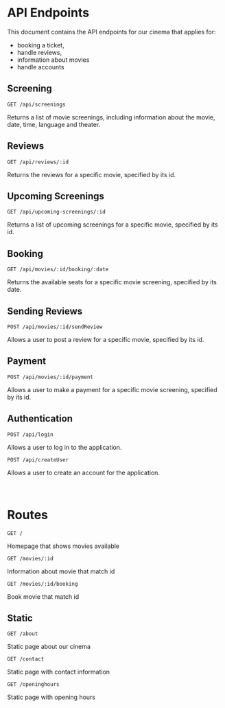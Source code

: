 \
API Endpoints
===============

This document contains the API endpoints for our cinema that applies for:

- booking a ticket,
- handle reviews,
- information about movies
- handle accounts

## Screening

`GET /api/screenings`

Returns a list of movie screenings, including information about the movie, date, time, language and theater.

## Reviews

`GET /api/reviews/:id`

Returns the reviews for a specific movie, specified by its id.

## Upcoming Screenings

`GET /api/upcoming-screenings/:id`

Returns a list of upcoming screenings for a specific movie, specified by its id.

## Booking

`GET /api/movies/:id/booking/:date`

Returns the available seats for a specific movie screening, specified by its date.

## Sending Reviews

`POST /api/movies/:id/sendReview`

Allows a user to post a review for a specific movie, specified by its id.

## Payment

`POST /api/movies/:id/payment`

Allows a user to make a payment for a specific movie screening, specified by its id.

## Authentication

`POST /api/login`

Allows a user to log in to the application.

`POST /api/createUser`

Allows a user to create an account for the application.

\
Routes
===============

`GET /`

Homepage that shows movies available

`GET /movies/:id`

Information about movie that match id

`GET /movies/:id/booking`

Book movie that match id

## Static

`GET /about`

Static page about our cinema

`GET /contact`

Static page with contact information

`GET /openinghours`

Static page with opening hours
